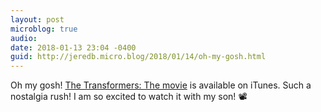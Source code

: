 ```yaml
---
layout: post
microblog: true
audio: 
date: 2018-01-13 23:04 -0400
guid: http://jeredb.micro.blog/2018/01/14/oh-my-gosh.html
---
```

Oh my gosh! [The Transformers: The movie](https://itunes.apple.com/us/movie/the-transformers-the-movie-30th-anniversary-edition/id1142391717) is available on iTunes. Such a nostalgia rush! I am so excited to watch it with my son! 📽
